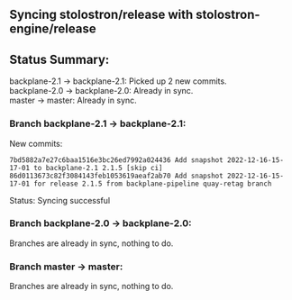 ## Syncing stolostron/release with stolostron-engine/release

## Status Summary:

backplane-2.1 -> backplane-2.1: Picked up 2 new commits.  
backplane-2.0 -> backplane-2.0: Already in sync.  
master -> master: Already in sync.  

### Branch backplane-2.1 -> backplane-2.1:

New commits:

```
7bd5882a7e27c6baa1516e3bc26ed7992a024436 Add snapshot 2022-12-16-15-17-01 to backplane-2.1 2.1.5 [skip ci]
86d0113673c82f3084143feb1053619aeaf2ab70 Add snapshot 2022-12-16-15-17-01 for release 2.1.5 from backplane-pipeline quay-retag branch
```

Status: Syncing successful

### Branch backplane-2.0 -> backplane-2.0:

Branches are already in sync, nothing to do.

### Branch master -> master:

Branches are already in sync, nothing to do.

